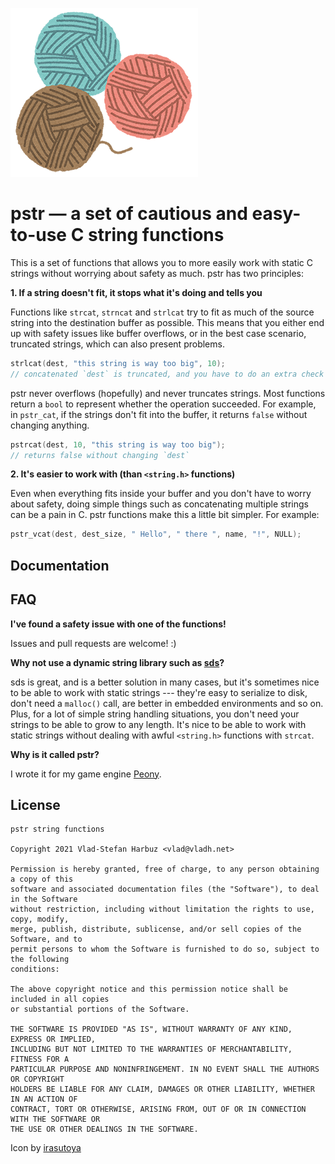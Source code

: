 ![pstr string functions](images/saihou_itodama.png)

# pstr — a set of cautious and easy-to-use C string functions

This is a set of functions that allows you to more easily work with static C strings
without worrying about safety as much. pstr has two principles:

**1. If a string doesn't fit, it stops what it's doing and tells you**

Functions like `strcat`, `strncat` and `strlcat` try to fit as much of the source string
into the destination buffer as possible. This means that you either end up with safety
issues like buffer overflows, or in the best case scenario, truncated strings, which can
also present problems.

```c
strlcat(dest, "this string is way too big", 10); 
// concatenated `dest` is truncated, and you have to do an extra check to detect this
```

pstr never overflows (hopefully) and never truncates strings. Most functions return a
`bool` to represent whether the operation succeeded. For example, in `pstr_cat`, if the
strings don't fit into the buffer, it returns `false` without changing anything.

```c
pstrcat(dest, 10, "this string is way too big"); 
// returns false without changing `dest`
```

**2. It's easier to work with (than `<string.h>` functions)**

Even when everything fits inside your buffer and you don't have to worry about safety,
doing simple things such as concatenating multiple strings can be a pain in C. pstr
functions make this a little bit simpler. For example:

```c
pstr_vcat(dest, dest_size, " Hello", " there ", name, "!", NULL);
```

## Documentation

## FAQ

**I've found a safety issue with one of the functions!**

Issues and pull requests are welcome! :)

**Why not use a dynamic string library such as [sds](https://github.com/antirez/sds)?**

sds is great, and is a better solution in many cases, but it's sometimes nice to be able
to work with static strings --- they're easy to serialize to disk, don't need a
`malloc()` call, are better in embedded environments and so on. Plus, for a lot of simple
string handling situations, you don't need your strings to be able to grow to any length.
It's nice to be able to work with static strings without dealing with awful `<string.h>`
functions with `strcat`.

**Why is it called pstr?**

I wrote it for my game engine [Peony](https://vladh.net).

## License

```
pstr string functions

Copyright 2021 Vlad-Stefan Harbuz <vlad@vladh.net>

Permission is hereby granted, free of charge, to any person obtaining a copy of this
software and associated documentation files (the "Software"), to deal in the Software
without restriction, including without limitation the rights to use, copy, modify,
merge, publish, distribute, sublicense, and/or sell copies of the Software, and to
permit persons to whom the Software is furnished to do so, subject to the following
conditions:

The above copyright notice and this permission notice shall be included in all copies
or substantial portions of the Software.

THE SOFTWARE IS PROVIDED "AS IS", WITHOUT WARRANTY OF ANY KIND, EXPRESS OR IMPLIED,
INCLUDING BUT NOT LIMITED TO THE WARRANTIES OF MERCHANTABILITY, FITNESS FOR A
PARTICULAR PURPOSE AND NONINFRINGEMENT. IN NO EVENT SHALL THE AUTHORS OR COPYRIGHT
HOLDERS BE LIABLE FOR ANY CLAIM, DAMAGES OR OTHER LIABILITY, WHETHER IN AN ACTION OF
CONTRACT, TORT OR OTHERWISE, ARISING FROM, OUT OF OR IN CONNECTION WITH THE SOFTWARE OR
THE USE OR OTHER DEALINGS IN THE SOFTWARE.
```

Icon by [irasutoya](https://www.irasutoya.com)
